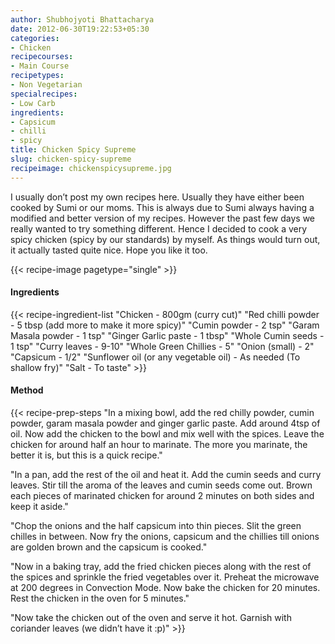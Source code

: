 ```yaml
---
author: Shubhojyoti Bhattacharya
date: 2012-06-30T19:22:53+05:30
categories:
- Chicken
recipecourses:
- Main Course
recipetypes:
- Non Vegetarian
specialrecipes:
- Low Carb
ingredients:
- Capsicum
- chilli
- spicy
title: Chicken Spicy Supreme
slug: chicken-spicy-supreme
recipeimage: chickenspicysupreme.jpg
---
```


I usually don’t post my own recipes here. Usually they have either been cooked by Sumi or our moms. This is always due to Sumi always having a modified and better version of my recipes. However the past few days we really wanted to try something different. Hence I decided to cook a very spicy chicken (spicy by our standards) by myself. As things would turn out, it actually tasted quite nice. Hope you like it too.

{{< recipe-image pagetype="single" >}}

#### Ingredients

{{< recipe-ingredient-list
"Chicken - 800gm (curry cut)"
"Red chilli powder - 5 tbsp (add more to make it more spicy)"
"Cumin powder - 2 tsp"
"Garam Masala powder - 1 tsp"
"Ginger Garlic paste - 1 tbsp"
"Whole Cumin seeds - 1 tsp"
"Curry leaves - 9-10"
"Whole Green Chillies - 5"
"Onion (small) - 2"
"Capsicum - 1/2"
"Sunflower oil (or any vegetable oil) - As needed (To shallow fry)"
"Salt - To taste" >}}

#### Method

{{< recipe-prep-steps
"In a mixing bowl, add the red chilly powder, cumin powder, garam masala powder and ginger garlic paste. Add around 4tsp of oil. Now add the chicken to the bowl and mix well with the spices. Leave the chicken for around half an hour to marinate. The more you marinate, the better it is, but this is a quick recipe."

"In a pan, add the rest of the oil and heat it. Add the cumin seeds and curry leaves. Stir till the aroma of the leaves and cumin seeds come out. Brown each pieces of marinated chicken for around 2 minutes on both sides and keep it aside."

"Chop the onions and the half capsicum into thin pieces. Slit the green chilles in between. Now fry the onions, capsicum and the chillies till onions are golden brown and the capsicum is cooked."

"Now in a baking tray, add the fried chicken pieces along with the rest of the spices and sprinkle the fried vegetables over it. Preheat the microwave at 200 degrees in Convection Mode. Now bake the chicken for 20 minutes. Rest the chicken in the oven for 5 minutes."

"Now take the chicken out of the oven and serve it hot. Garnish with coriander leaves (we didn’t have it :p)" >}}
